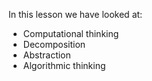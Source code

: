 In this lesson we have looked at:

- Computational thinking
- Decomposition
- Abstraction
- Algorithmic thinking

